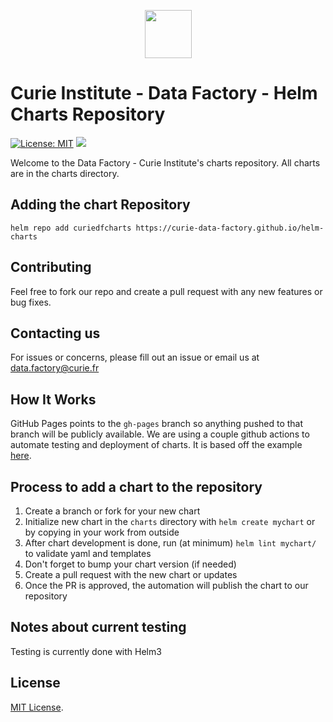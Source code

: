 <p align="center">
  <img width="75" height="77" src="https://curie.fr/themes/custom/curie/images/curie-logo.png">
</p>

# Curie Institute - Data Factory - Helm Charts Repository

[![License: MIT](https://img.shields.io/badge/License-MIT-green.svg)](https://opensource.org/licenses/MIT)
[![](https://github.com/curie-data-factory/helm-charts/workflows/Release%20Charts/badge.svg?branch=master)](https://github.com//curie-data-factory/helm-charts/actions)
<!-- [![Artifact HUB](https://img.shields.io/endpoint?url=https://artifacthub.io/badge/repository/)](https://artifacthub.io/packages/search?repo=) -->


Welcome to the Data Factory - Curie Institute's charts repository. All charts are in the charts directory.

## Adding the chart Repository

`helm repo add curiedfcharts https://curie-data-factory.github.io/helm-charts`

## Contributing

Feel free to fork our repo and create a pull request with any new features or bug fixes.

## Contacting us

For issues or concerns, please fill out an issue or email us at data.factory@curie.fr

## How It Works

GitHub Pages points to the `gh-pages` branch so anything pushed to that branch will be publicly available. We are using a couple github actions to automate testing and deployment of charts. It is based off the example [here](https://github.com/helm/charts-repo-actions-demo).

## Process to add a chart to the repository

1. Create a branch or fork for your new chart
1. Initialize new chart in the `charts` directory with `helm create mychart` or by copying in your work from outside
1. After chart development is done, run (at minimum) `helm lint mychart/` to validate yaml and templates
1. Don't forget to bump your chart version (if needed)
1. Create a pull request with the new chart or updates
1. Once the PR is approved, the automation will publish the chart to our repository

## Notes about current testing

Testing is currently done with Helm3

## License

[MIT License](./LICENSE).